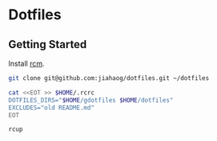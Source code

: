 # Dotfiles

## Getting Started

Install [rcm](https://github.com/thoughtbot/rcm).

```sh
git clone git@github.com:jiahaog/dotfiles.git ~/dotfiles

cat <<EOT >> $HOME/.rcrc
DOTFILES_DIRS="$HOME/gdotfiles $HOME/dotfiles"
EXCLUDES="old README.md"
EOT

rcup
```
